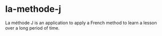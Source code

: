 # la-methode-j
La méthode J is an application to apply a French method to learn a lesson over a long period of time.
